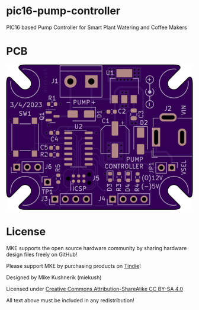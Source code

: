 # pic16-pump-controller
PIC16 based Pump Controller for Smart Plant Watering and Coffee Makers

# PCB

![Board Image](https://github.com/miekush/pic16-pump-controller/blob/main/pcb.png)

# License

MKE supports the open source hardware community by sharing hardware design files freely on GitHub!

Please support MKE by purchasing products on [Tindie](https://www.tindie.com/stores/mkengineering/)!

Designed by Mike Kushnerik (miekush)

Licensed under [Creative Commons Attribution-ShareAlike CC BY-SA 4.0](http://creativecommons.org/licenses/by-sa/4.0/)

All text above must be included in any redistribution!